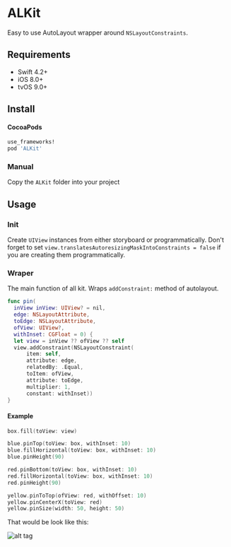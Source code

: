 ALKit
===

Easy to use AutoLayout wrapper around `NSLayoutConstraints`.

Requirements
---

- Swift 4.2+
- iOS 8.0+
- tvOS 9.0+

Install
----

#### CocoaPods

``` ruby
use_frameworks!
pod 'ALKit'
```

### Manual

Copy the `ALKit` folder into your project

Usage
----

### Init

Create `UIView` instances from either storyboard or programmatically.
Don't forget to set `view.translatesAutoresizingMaskIntoConstraints = false` if you are creating them programmatically.

### Wraper

The main function of all kit.
Wraps `addConstraint:` method of autolayout.

``` swift
func pin(
  inView inView: UIView? = nil,
  edge: NSLayoutAttribute,
  toEdge: NSLayoutAttribute,
  ofView: UIView?,
  withInset: CGFloat = 0) {
  let view = inView ?? ofView ?? self
  view.addConstraint(NSLayoutConstraint(
      item: self,
      attribute: edge,
      relatedBy: .Equal,
      toItem: ofView,
      attribute: toEdge,
      multiplier: 1,
      constant: withInset))
}
```

#### Example

``` swift
box.fill(toView: view)

blue.pinTop(toView: box, withInset: 10)
blue.fillHorizontal(toView: box, withInset: 10)
blue.pinHeight(90)

red.pinBottom(toView: box, withInset: 10)
red.fillHorizontal(toView: box, withInset: 10)
red.pinHeight(90)

yellow.pinToTop(ofView: red, withOffset: 10)
yellow.pinCenterX(toView: red)
yellow.pinSize(width: 50, height: 50)
```

That would be look like this:

![alt tag](https://github.com/cemolcay/ALKit/blob/master/demo.png?raw=true)

